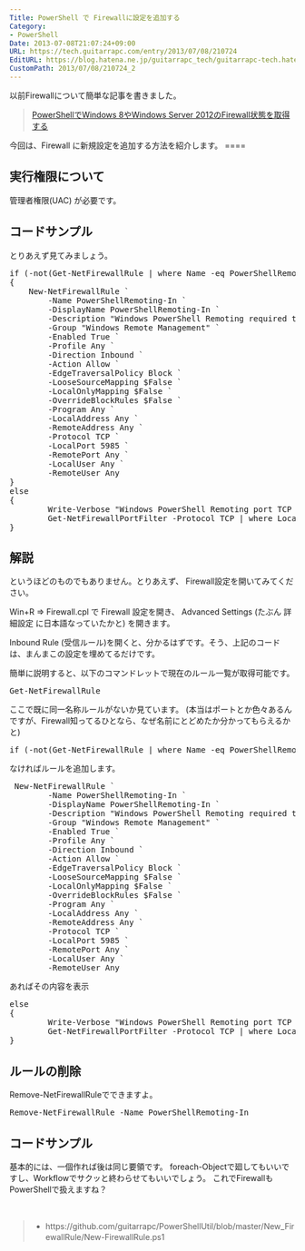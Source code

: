 ```yaml
---
Title: PowerShell で Firewallに設定を追加する
Category:
- PowerShell
Date: 2013-07-08T21:07:24+09:00
URL: https://tech.guitarrapc.com/entry/2013/07/08/210724
EditURL: https://blog.hatena.ne.jp/guitarrapc_tech/guitarrapc-tech.hatenablog.com/atom/entry/11696248318757675840
CustomPath: 2013/07/08/210724_2
---
```


<p>以前Firewallについて簡単な記事を書きました。</p>
<blockquote><a href="https://guitarrapc.wordpress.com/wp-admin/post.php?post=2902&amp;action=edit" target="_blank">PowerShellでWindows 8やWindows Server 2012のFirewall状態を取得する</a></blockquote>
<p>今回は、Firewall に新規設定を追加する方法を紹介します。 ====</p>
<h2>実行権限について</h2>
<p>管理者権限(UAC) が必要です。</p>
<h2>コードサンプル</h2>
<p>とりあえず見てみましょう。</p>
<pre class="brush: powershell">if (-not(Get-NetFirewallRule | where Name -eq PowerShellRemoting-In))
{
	New-NetFirewallRule `
		-Name PowerShellRemoting-In `
		-DisplayName PowerShellRemoting-In `
		-Description "Windows PowerShell Remoting required to open for public connection. not for private network." `
		-Group "Windows Remote Management" `
		-Enabled True `
		-Profile Any `
		-Direction Inbound `
		-Action Allow `
		-EdgeTraversalPolicy Block `
		-LooseSourceMapping $False `
		-LocalOnlyMapping $False `
		-OverrideBlockRules $False `
		-Program Any `
		-LocalAddress Any `
		-RemoteAddress Any `
		-Protocol TCP `
		-LocalPort 5985 `
		-RemotePort Any `
		-LocalUser Any `
		-RemoteUser Any
}
else
{
		Write-Verbose "Windows PowerShell Remoting port TCP 5985 was alredy opend. Show Rule"
		Get-NetFirewallPortFilter -Protocol TCP | where Localport -eq 5985
}
</pre>
<h2>解説</h2>
<p>というほどのものでもありません。とりあえず、 Firewall設定を開いてみてください。</p>
<p>Win+R =&gt; Firewall.cpl で Firewall 設定を開き、 Advanced Settings (たぶん 詳細設定 に日本語なっていたかと) を開きます。</p>
<p>Inbound Rule (受信ルール)を開くと、分かるはずです。そう、上記のコードは、まんまこの設定を埋めてるだけです。</p>
<p>簡単に説明すると、以下のコマンドレットで現在のルール一覧が取得可能です。</p>
<pre class="brush: powershell">Get-NetFirewallRule
</pre>
<p>ここで既に同一名称ルールがないか見ています。 (本当はポートとか色々あるんですが、Firewall知ってるひとなら、なぜ名前にとどめたか分かってもらえるかと)</p>
<pre class="brush: powershell">if (-not(Get-NetFirewallRule | where Name -eq PowerShellRemoting-In))
</pre>
<p>なければルールを追加します。</p>
<pre class="brush: powershell">	New-NetFirewallRule `
		-Name PowerShellRemoting-In `
		-DisplayName PowerShellRemoting-In `
		-Description "Windows PowerShell Remoting required to open for public connection. not for private network." `
		-Group "Windows Remote Management" `
		-Enabled True `
		-Profile Any `
		-Direction Inbound `
		-Action Allow `
		-EdgeTraversalPolicy Block `
		-LooseSourceMapping $False `
		-LocalOnlyMapping $False `
		-OverrideBlockRules $False `
		-Program Any `
		-LocalAddress Any `
		-RemoteAddress Any `
		-Protocol TCP `
		-LocalPort 5985 `
		-RemotePort Any `
		-LocalUser Any `
		-RemoteUser Any
</pre>
<p>あればその内容を表示</p>
<pre class="brush: powershell">else
{
		Write-Verbose "Windows PowerShell Remoting port TCP 5985 was alredy opend. Show Rule"
		Get-NetFirewallPortFilter -Protocol TCP | where Localport -eq 5985
}
</pre>
<h2>ルールの削除</h2>
<p>Remove-NetFirewallRuleでできますよ。</p>
<pre class="brush: powershell">Remove-NetFirewallRule -Name PowerShellRemoting-In
</pre>
<h2>コードサンプル</h2>
<p>基本的には、一個作れば後は同じ要領です。 foreach-Objectで廻してもいいですし、Workflowでサクッと終わらせてもいいでしょう。 これでFirewallもPowerShellで扱えますね？</p>
<p> </p>
<blockquote>
<ul>
<li><span style="line-height: 1.5;">https://github.com/guitarrapc/PowerShellUtil/blob/master/New_FirewallRule/New-FirewallRule.ps1</span></li>
</ul>
</blockquote>
<p> </p>

